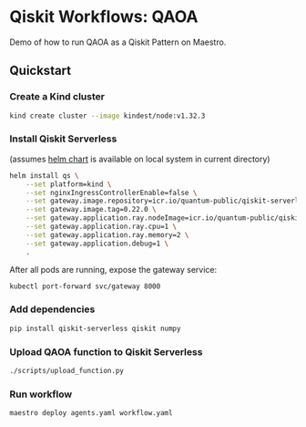 # Qiskit Workflows: QAOA

Demo of how to run QAOA as a Qiskit Pattern on Maestro.


## Quickstart

### Create a Kind cluster

```bash
kind create cluster --image kindest/node:v1.32.3
```


### Install Qiskit Serverless

(assumes [helm chart](https://github.com/Qiskit/qiskit-serverless/tree/main/charts/qiskit-serverless) is available on local system in current directory)

```bash
helm install qs \
    --set platform=kind \
    --set nginxIngressControllerEnable=false \
    --set gateway.image.repository=icr.io/quantum-public/qiskit-serverless/gateway \
    --set gateway.image.tag=0.22.0 \
    --set gateway.application.ray.nodeImage=icr.io/quantum-public/qiskit-serverless/ray-node:0.22.0 \
    --set gateway.application.ray.cpu=1 \
    --set gateway.application.ray.memory=2 \
    --set gateway.application.debug=1 \
    .
```

After all pods are running, expose the gateway service:

```bash
kubectl port-forward svc/gateway 8000
```


### Add dependencies

```bash
pip install qiskit-serverless qiskit numpy
```


### Upload QAOA function to Qiskit Serverless

```bash
./scripts/upload_function.py
```


### Run workflow

```bash
maestro deploy agents.yaml workflow.yaml
```
